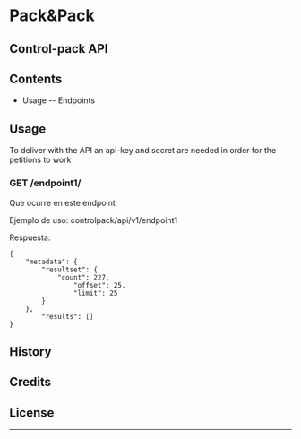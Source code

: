 # Pack&Pack
## Control-pack API

## Contents
- Usage
-- Endpoints


## Usage
To deliver with the API an api-key and secret are needed in order for the petitions to work

### GET /endpoint1/

Que ocurre en este endpoint 

Ejemplo de uso:  controlpack/api/v1/endpoint1

Respuesta:
```
{
    "metadata": {
        "resultset": {
            "count": 227,
                "offset": 25,
                "limit": 25
        }
    },
        "results": []
}
```


## History

## Credits

## License
--- 

